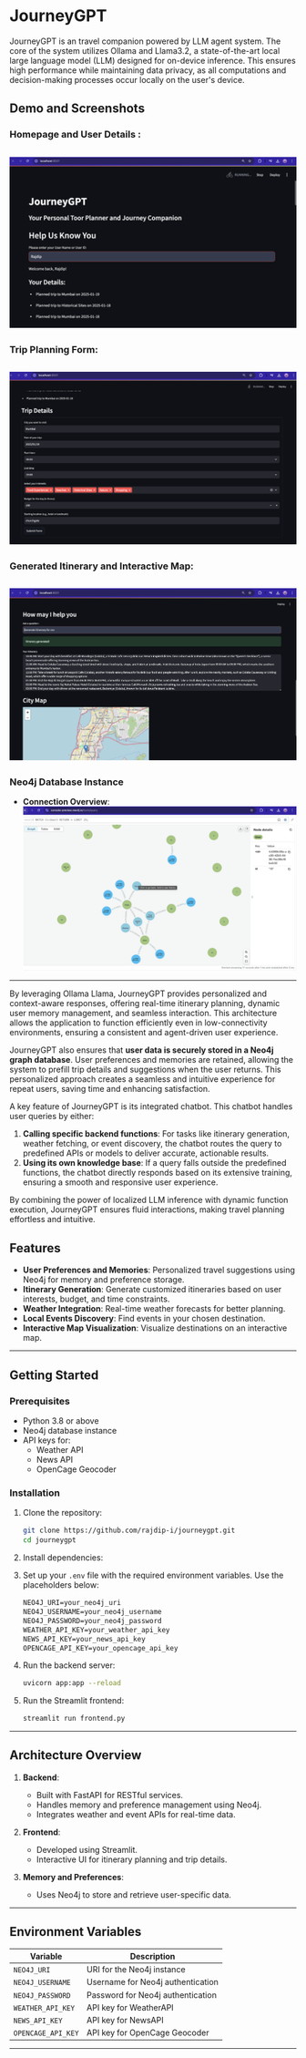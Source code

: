# JourneyGPT

JourneyGPT is an travel companion powered by LLM agent system. The core of the system utilizes Ollama and Llama3.2, a state-of-the-art local large language model (LLM) designed for on-device inference. This ensures high performance while maintaining data privacy, as all computations and decision-making processes occur locally on the user's device.

## Demo and Screenshots

 
 ###               Homepage and User Details :
   ![Homepage ](image/1.png)
---

 ###                Trip Planning Form:
   ![Trip Form ](image/2.png)
   ---
###              Generated Itinerary and Interactive Map:
   ![Itinerary ](image/3.png)
   ---

###                  Neo4j Database Instance
- **Connection Overview**:
![Neo4j Instance Screenshot](image/4.png)
---

By leveraging Ollama Llama, JourneyGPT provides personalized and context-aware responses, offering real-time itinerary planning, dynamic user memory management, and seamless interaction. This architecture allows the application to function efficiently even in low-connectivity environments, ensuring a consistent and agent-driven user experience.

JourneyGPT also ensures that **user data is securely stored in a Neo4j graph database**. User preferences and memories are retained, allowing the system to prefill trip details and suggestions when the user returns. This personalized approach creates a seamless and intuitive experience for repeat users, saving time and enhancing satisfaction.


A key feature of JourneyGPT is its integrated chatbot. This chatbot  handles user queries by either:
1. **Calling specific backend functions**: For tasks like itinerary generation, weather fetching, or event discovery, the chatbot routes the query to predefined APIs or models to deliver accurate, actionable results.
2. **Using its own knowledge base**: If a query falls outside the predefined functions, the chatbot directly responds based on its extensive training, ensuring a smooth and responsive user experience.

By combining the power of localized LLM inference with dynamic function execution, JourneyGPT ensures fluid interactions, making travel planning effortless and intuitive.

## Features
- **User Preferences and Memories**: Personalized travel suggestions using Neo4j for memory and preference storage.
- **Itinerary Generation**: Generate customized itineraries based on user interests, budget, and time constraints.
- **Weather Integration**: Real-time weather forecasts for better planning.
- **Local Events Discovery**: Find events in your chosen destination.
- **Interactive Map Visualization**: Visualize destinations on an interactive map.

---

## Getting Started

### Prerequisites
- Python 3.8 or above
- Neo4j database instance
- API keys for:
  - Weather API
  - News API
  - OpenCage Geocoder

### Installation
1. Clone the repository:
   ```bash
   git clone https://github.com/rajdip-i/journeygpt.git
   cd journeygpt
   ```
2. Install dependencies:
  
3. Set up your `.env` file with the required environment variables. Use the placeholders below:
   ```
   NEO4J_URI=your_neo4j_uri
   NEO4J_USERNAME=your_neo4j_username
   NEO4J_PASSWORD=your_neo4j_password
   WEATHER_API_KEY=your_weather_api_key
   NEWS_API_KEY=your_news_api_key
   OPENCAGE_API_KEY=your_opencage_api_key
   ```
4. Run the backend server:
   ```bash
   uvicorn app:app --reload
   ```
5. Run the Streamlit frontend:
   ```bash
   streamlit run frontend.py
   ```

---

## Architecture Overview
1. **Backend**:
   - Built with FastAPI for RESTful services.
   - Handles memory and preference management using Neo4j.
   - Integrates weather and event APIs for real-time data.

2. **Frontend**:
   - Developed using Streamlit.
   - Interactive UI for itinerary planning and trip details.

3. **Memory and Preferences**:
   - Uses Neo4j to store and retrieve user-specific data.

---





## Environment Variables
| Variable          | Description                           |
|-------------------|---------------------------------------|
| `NEO4J_URI`       | URI for the Neo4j instance            |
| `NEO4J_USERNAME`  | Username for Neo4j authentication     |
| `NEO4J_PASSWORD`  | Password for Neo4j authentication     |
| `WEATHER_API_KEY` | API key for WeatherAPI                |
| `NEWS_API_KEY`    | API key for NewsAPI                   |
| `OPENCAGE_API_KEY`| API key for OpenCage Geocoder         |

---


